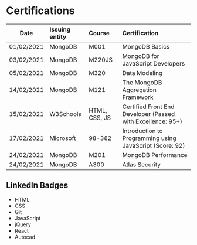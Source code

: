 # Certifications

| Date | Issuing entity | Course | Certification |  
|-----------|:-----------|:-----------|:-----------|  
| 01/02/2021 | MongoDB | M001 | MongoDB Basics|  
| 03/02/2021 | MongoDB |  M220JS | MongoDB for JavaScript Developers |  
| 05/02/2021 | MongoDB | M320 | Data Modeling |  
| 14/02/2021 | MongoDB |  M121 | The MongoDB Aggregation Framework |  
| 15/02/2021 | W3Schools | HTML, CSS, JS | Certified Front End Developer (Passed with Excellence: 95+)|  
| 17/02/2021 | Microsoft | 98-382 | Introduction to Programming using JavaScript (Score: 92)|
| 24/02/2021 | MongoDB | M201 | MongoDB Performance|
| 24/02/2021 | MongoDB | A300 | Atlas Security|

## LinkedIn Badges

- HTML
- CSS
- Git
- JavaScript
- jQuery
- React
- Autocad
